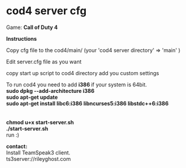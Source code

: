# cod4 server cfg

Game: <b>Call of Duty 4</b> 

<b>Instructions </b>

Copy cfg file to the cod4/main/ (your 'cod4 server directory' => 'main' )

Edit server.cfg file as you want

copy start up script to cod4 directory 
add you custom settings

To run cod4 you need to add <b> i386 </b> if your system is 64bit. <br />
<b> 
sudo dpkg --add-architecture i386 <br />
sudo apt-get update <br />
sudo apt-get install libc6:i386 libncurses5:i386 libstdc++6:i386 </br> </b>
<b>
 <br /> <br />
chmod u+x start-server.sh <br />
./start-server.sh </b> <br />
run :)


<b> contact: </b> <br />
Install TeamSpeak3 client.  <br />
ts3server://rileyghost.com
